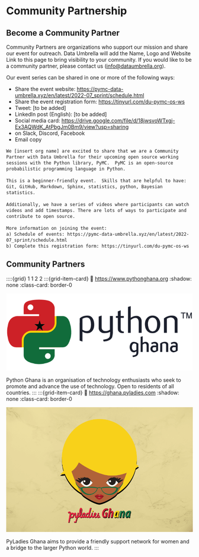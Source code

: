# Community Partnership

## Become a Community Partner

Community Partners are organizations who support our mission and share our event for outreach.  Data Umbrella will add the Name, Logo and Website Link to this page to bring visibility to your community.  If you would like to be a community partner, please contact us (info@dataumbrella.org).

Our event series can be shared in one or more of the following ways:  
- Share the event website:   https://pymc-data-umbrella.xyz/en/latest/2022-07_sprint/schedule.html
- Share the event registration form:  https://tinyurl.com/du-pymc-os-ws
- Tweet:  [to be added]
- LinkedIn post (English): [to be added]
- Social media card:  https://drive.google.com/file/d/18jwsvoWTxgj-Ex3AQWdK_AtPbgJm0Bm9/view?usp=sharing
- on Slack, Discord, Facebook
- Email copy
```
We [insert org name] are excited to share that we are a Community Partner with Data Umbrella for their upcoming open source working sessions with the Python library, PyMC.  PyMC is an open-source probabilistic programming language in Python.

This is a beginner-friendly event.  Skills that are helpful to have: Git, GitHub, Markdown, Sphinx, statistics, python, Bayesian statistics.

Additionally, we have a series of videos where participants can watch videos and add timestamps. There are lots of ways to participate and contribute to open source.

More information on joining the event:   
a) Schedule of events: https://pymc-data-umbrella.xyz/en/latest/2022-07_sprint/schedule.html  
b) Complete this registration form: https://tinyurl.com/du-pymc-os-ws
```


## Community Partners

::::{grid} 1 1 2 2
:::{grid-item-card}
:link: https://www.pythonghana.org
:shadow: none
:class-card: border-0

![Python Ghana](../../_static/community_partners/python_ghana.png)

Python Ghana is an organisation of technology enthusiasts who seek to promote and advance the use of technology. Open to residents of all countries.
:::
:::{grid-item-card}
:link: https://ghana.pyladies.com
:shadow: none
:class-card: border-0

![PyLadies Ghana](../../_static/community_partners/pyladies_ghana.png)

PyLadies Ghana aims to provide a friendly support network for women and a bridge to the larger Python world.
:::
